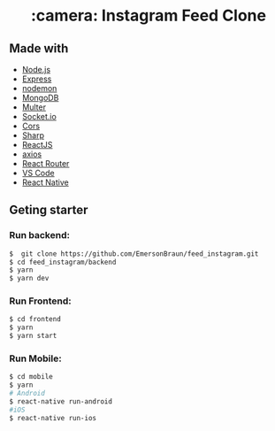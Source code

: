 <h1 align="center">
      <br> :camera: Instagram Feed Clone <br/>
</h1>

## Made with

-  [Node.js](https://nodejs.org/en/)
-  [Express](https://expressjs.com/)
-  [nodemon](https://github.com/remy/nodemon)
-  [MongoDB](https://mongodb.com)
-  [Multer](https://github.com/expressjs/multer)
-  [Socket.io](https://socket.io/)
-  [Cors](https://github.com/expressjs/cors)
-  [Sharp](https://github.com/lovell/sharp)
-  [ReactJS](https://reactjs.org/)
-  [axios](https://github.com/axios/axios)
-  [React Router](https://github.com/ReactTraining/react-router)
-  [VS Code](https://code.visualstudio.com/)
-  [React Native](https://reactnative.dev/)

## Geting starter

### Run backend: 

```bash
$  git clone https://github.com/EmersonBraun/feed_instagram.git
$ cd feed_instagram/backend
$ yarn 
$ yarn dev 
```

### Run Frontend: 

```bash
$ cd frontend 
$ yarn 
$ yarn start
```

### Run Mobile:

```bash
$ cd mobile
$ yarn 
# Android 
$ react-native run-android
#iOS 
$ react-native run-ios
```